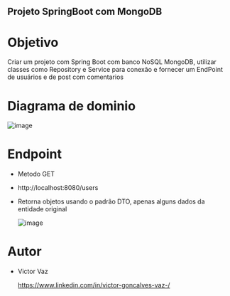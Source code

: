 ## Projeto SpringBoot com MongoDB

# Objetivo
Criar um projeto com Spring Boot com banco NoSQL MongoDB, utilizar classes como Repository e Service para conexão e fornecer um EndPoint de usuários e de post com comentarios

# Diagrama de dominio 
![image](https://github.com/victorvaz001/ProjetoSpringBootMongoDB/assets/42657636/f27fb4d0-fdaa-4048-994f-0b2241bdecd6)

# Endpoint
- Metodo GET
- http://localhost:8080/users
- Retorna objetos usando o padrão DTO, apenas alguns dados da entidade original
  
  ![image](https://github.com/victorvaz001/ProjetoSpringBootMongoDB/assets/42657636/b076e205-0f73-4f78-989b-0ce114643a9c)


# Autor
- Victor Vaz
  
  https://www.linkedin.com/in/victor-goncalves-vaz-/

